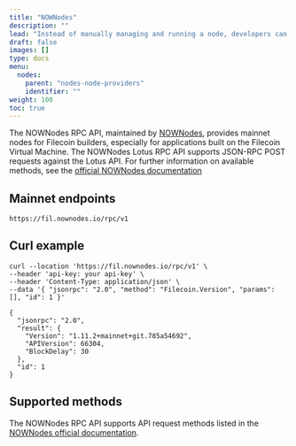 ```yaml
---
title: "NOWNodes"
description: ""
lead: "Instead of manually managing and running a node, developers can use third-party node providers like NOWNodes to execute transactions."
draft: false
images: []
type: docs
menu:
  nodes:
    parent: "nodes-node-providers"
    identifier: ""
weight: 100
toc: true
---
```



The NOWNodes RPC API, maintained by [NOWNodes](https://nownodes.io), provides mainnet nodes for Filecoin builders, especially for applications built on the Filecoin Virtual Machine. The NOWNodes Lotus RPC API supports JSON-RPC POST requests against the Lotus API. For further information on available methods, see the [official NOWNodes documentation](https://documenter.getpostman.com/view/13630829/TVmFkLwy#7f656a5d-bba9-43f8-affe-ce0ca8c3cbbd)


## Mainnet endpoints


```plaintext
https://fil.nownodes.io/rpc/v1
```


## Curl example


```shell
curl --location 'https://fil.nownodes.io/rpc/v1' \
--header 'api-key: your api-key' \
--header 'Content-Type: application/json' \
--data '{ "jsonrpc": "2.0", "method": "Filecoin.Version", "params": [], "id": 1 }'
```


```plaintext
{
  "jsonrpc": "2.0",
  "result": {
    "Version": "1.11.2+mainnet+git.785a54692",
    "APIVersion": 66304,
    "BlockDelay": 30
  },
  "id": 1
}
```


## Supported methods


The NOWNodes RPC API supports API request methods listed in the [NOWNodes official documentation](https://documenter.getpostman.com/view/13630829/TVmFkLwy#7f656a5d-bba9-43f8-affe-ce0ca8c3cbbd).
